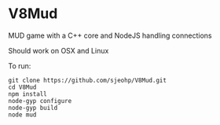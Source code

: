 V8Mud
=====

MUD game with a C++ core and NodeJS handling connections

Should work on OSX and Linux

To run:

    git clone https://github.com/sjeohp/V8Mud.git
    cd V8Mud
    npm install
    node-gyp configure
    node-gyp build
    node mud
